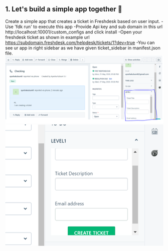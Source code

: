 ## 1. Let's build a simple app together 🎉

Create a simple app that creates a ticket in Freshdesk based on user input.
-Use 'fdk run' to execute this app
-Provide Api key and sub domain in this url http://localhost:10001/custom_configs and click install
-Open your freshdesk ticket as shown in example url https://subdomain.freshdesk.com/helpdesk/tickets/1?dev=true
-You can see ur app in right sidebar as we have given ticket_sidebar in manifest.json file.
![](https://github.com/AyeshaKulsum/freshworksApps/blob/master/pictures/level1.PNG)
![](https://github.com/AyeshaKulsum/freshworksApps/blob/master/pictures/level.PNG)
